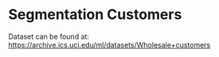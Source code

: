 # Segmentation Customers
Dataset can be found at: https://archive.ics.uci.edu/ml/datasets/Wholesale+customers 
